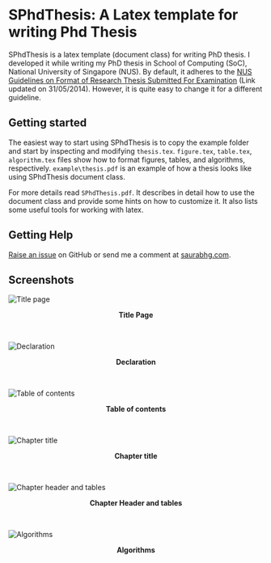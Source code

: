 # SPhdThesis: A Latex template for writing Phd Thesis #
SPhdThesis is a latex template (document class) for writing PhD thesis. I developed it while writing my PhD thesis in School of Computing (SoC), National University of Singapore (NUS). By default, it adheres to the [NUS Guidelines on Format of Research Thesis Submitted For Examination](http://www.nus.edu.sg/registrar/event/gdthesisexam.html "NUS Guidelines on Format of Research Thesis Submitted For Examination") (Link updated on 31/05/2014). However, it is quite easy to change it for a different guideline.

## Getting started ##
The easiest way to start using SPhdThesis is to copy the example folder and start by inspecting and modifying `thesis.tex`. `figure.tex`, `table.tex`, `algorithm.tex` files show how to format figures, tables, and algorithms, respectively. `example\thesis.pdf` is an example of how a thesis looks like using SPhdThesis document class.

For more details read `SPhdThesis.pdf`. It describes in detail how to use the document class and provide some hints on how to customize it. It also lists some useful tools for working with latex.

## Getting Help ##
[Raise an issue](https://github.com/saurabhg17/SPhdThesis/issues "Raise an Issue") on GitHub or send me a comment at [saurabhg.com](http://saurabhg.com/latex/sphdthesis/ "Comment at saurabhg.com").

## Screenshots ##
![Title page](screenshots/title.jpg)
<p align="center" style="font-weight:bold"><strong>Title Page</strong></p>
<br/>

![Declaration](screenshots/declaration.jpg)
<p align="center" style="font-weight:bold"><strong>Declaration</strong></p>
<br/>

![Table of contents](screenshots/table-of-contents.jpg)
<p align="center" style="font-weight:bold"><strong>Table of contents</strong></p>
<br/>

![Chapter title](screenshots/chapter-title.jpg)
<p align="center" style="font-weight:bold"><strong>Chapter title</strong></p>
<br/>

![Chapter header and tables](screenshots/chapter-header.jpg)
<p align="center" style="font-weight:bold"><strong>Chapter Header and tables</strong></p>
<br/>

![Algorithms](screenshots/algorithm.jpg)
<p align="center" style="font-weight:bold"><strong>Algorithms</strong></p>
